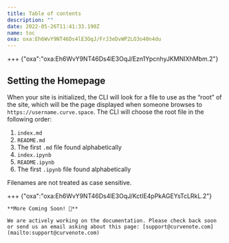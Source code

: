 ```yaml
---
title: Table of contents
description: ""
date: 2022-05-26T11:41:33.190Z
name: toc
oxa: oxa:Eh6WvY9NT46Ds4lE3OqJ/FrJ3eDvWP2LO3o40n4du
---
```


+++ {"oxa":"oxa:Eh6WvY9NT46Ds4lE3OqJ/Ezn1YpcnhyJKMNIXhMbm.2"}

## Setting the Homepage

When your site is initialized, the CLI will look for a file to use as the “root” of the site, which will be the page displayed when someone browses to `https://username.curve.space`. The CLI will choose the root file in the following order:

1. `index.md`
2. `README.md`
3. The first `.md` file found alphabetically
4. `index.ipynb`
5. `README.ipynb`
6. The first `.ipynb` file found alphabetically

Filenames are not treated as case sensitive.

+++ {"oxa":"oxa:Eh6WvY9NT46Ds4lE3OqJ/KctIE4pPkAGEYsTcLRkL.2"}

````{important}
**More Coming Soon! 🚧**

We are actively working on the documentation. Please check back soon or send us an email asking about this page: [support@curvenote.com](mailto:support@curvenote.com)

````

